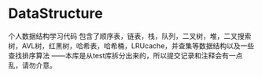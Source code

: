 # DataStructure
个人数据结构学习代码
包含了顺序表，链表，栈，队列，二叉树，堆，二叉搜索树，AVL树，红黑树，哈希表，哈希桶，LRUcache，并查集等数据结构以及一些查找排序算法
——本库是从test库拆分出来的，所以提交记录和注释会有一点乱，请勿介意。
